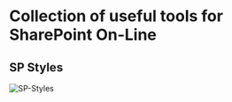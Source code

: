 # Collection of useful tools for SharePoint On-Line

## SP Styles
![SP-Styles](https://github.com/SergeiZheleznov/spfx-toolbox/workflows/SP-Styles/badge.svg?branch=sp-styles-dev)

